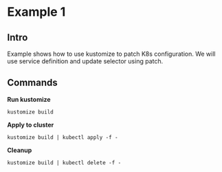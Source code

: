 # Example 1

## Intro

Example shows how to use kustomize to patch K8s configuration. We will use service definition and update selector using patch.

## Commands

__Run kustomize__
```
kustomize build
```

__Apply to cluster__
```
kustomize build | kubectl apply -f -
```

__Cleanup__
```
kustomize build | kubectl delete -f -
```